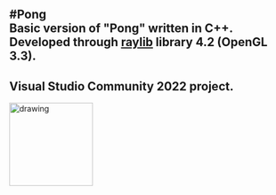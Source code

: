 #Pong  
Basic version of "Pong" written in C++.  
Developed through [raylib](https://github.com/raysan5/raylib) library 4.2 (OpenGL 3.3).  
---  
Visual Studio Community 2022 project.  
---
<img src="https://i.postimg.cc/fLXTsmGc/RD36XCL.png" alt="drawing" width="150"/>
